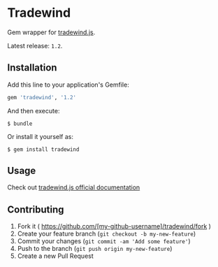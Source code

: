 # Tradewind

Gem wrapper for [tradewind.js](https://github.com/adrdilauro/tradewind.js).

Latest release: `1.2`.

## Installation

Add this line to your application's Gemfile:

```ruby
gem 'tradewind', '1.2'
```

And then execute:

    $ bundle

Or install it yourself as:

    $ gem install tradewind

## Usage

Check out [tradewind.js official documentation](https://github.com/adrdilauro/tradewind.js/wiki)

## Contributing

1. Fork it ( https://github.com/[my-github-username]/tradewind/fork )
2. Create your feature branch (`git checkout -b my-new-feature`)
3. Commit your changes (`git commit -am 'Add some feature'`)
4. Push to the branch (`git push origin my-new-feature`)
5. Create a new Pull Request
